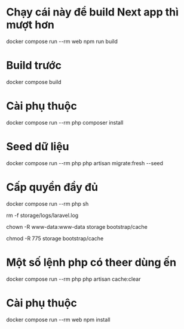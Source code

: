 # Chạy cái này để build Next app thì mượt hơn
docker compose run --rm web npm run build

# Build trước
docker compose build

# Cài phụ thuộc
docker compose run --rm php composer install

# Seed dữ liệu
docker compose run --rm php php artisan migrate:fresh --seed

# Cấp quyền đầy đủ

docker compose run --rm php sh

rm -f storage/logs/laravel.log

chown -R www-data:www-data storage bootstrap/cache

chmod -R 775 storage bootstrap/cache

# Một số lệnh php có theer dùng ến
docker compose run --rm php php artisan cache:clear

# Cài phụ thuộc
docker compose run --rm web npm install



